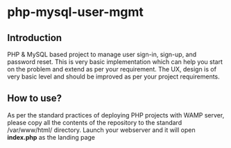 # php-mysql-user-mgmt

## Introduction
PHP &amp; MySQL based project to manage user sign-in, sign-up, and password reset. This is very basic implementation which can help you start on the problem and extend as per your requirement. The UX, design is of very basic level and should be improved as per your project requirements.

## How to use?
As per the standard practices of deploying PHP projects with WAMP server, please copy  all the contents of the repository to the standard /var/www/html/ directory. Launch your webserver and it will open **index.php** as the landing page
